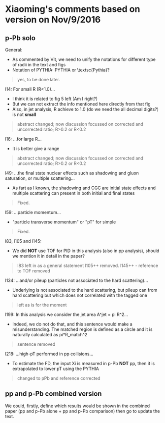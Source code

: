 # Xiaoming's comments based on version on Nov/9/2016


## p-Pb solo

General:
- As commented by Vit, we need to unify the notations for different type of radii in the text and figs
- Notation of PYTHIA: PYTHIA or \textsc{Pythia}?

> yes, to be done later.

l14: For small R (R<1.0)...
- I think it is related to fig 5 left (Am I right?)
- But we can not extract the info mentioned here directly from that fig
- Also, in jet analysis, R achieve to 1.0 (do we need the all decimal digits?) is not **small**

> abstract changed; now discussion focussed on corrected and uncorrected ratio; R>0.2 or R<0.2

l16: ...for large R...
- It is better give a range

> abstract changed; now discussion focussed on corrected and uncorrected ratio; R>0.2 or R<0.2

l49: ...the final state nuclear effects such as shadowing and gluon saturation, or multiple scattering...
- As fart as I known, the shadowing and CGC are initial state effects and multiple scattering can present in both initial and final states

> Fixed.

l59: ...particle momentum...
- "particle transverse momentum" or "pT" for simple

> Fixed.

l83, l105 and l145:
- We did **NOT** use TOF for PID in this analysis (also in pp analysis), should we mention it in detail in the paper?

> l83 left in as a general statement
> l105++ removed.
> l145++ - reference to TOF removed

l134: ...and/or pileup (particles not associated to the hard scattering)...
- Underlying is not associated to the hard scattering, but pileup can from hard scattering but which does not correlated with the tagged one

> left as is for the moment

l199: In this analysis we consider the jet area A^jet = pi R^2...
- Indeed, we do not do that, and this sentence would make a misunderstanding. The matched region is defined as a circle and it is naturally calculated as pi\*R\_match^2

> sentence removed

l218: ...high-pT performed in pp collisions...
- To estimate the FD, the input Xi is measured in p-Pb **NOT** pp, then it is extrapolated to lower pT using the PYTHIA

> changed to pPb and reference corrected


## pp and p-Pb combined version

We could, firstly, define which results would be shown in the combined paper (pp and p-Pb alone + pp and p-Pb comparison) then go to update the text.
